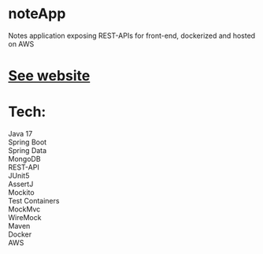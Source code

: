 # noteApp
Notes application exposing REST-APIs for front-end, dockerized and hosted on AWS

# [See website](http://ec2-18-196-134-224.eu-central-1.compute.amazonaws.com:3000/)

# Tech: <br />
Java 17 <br /> Spring Boot<br /> Spring Data<br /> MongoDB <br />REST-API<br /> JUnit5<br /> AssertJ<br /> Mockito<br /> Test Containers<br /> MockMvc<br /> WireMock<br /> Maven<br /> Docker<br />AWS<br />
